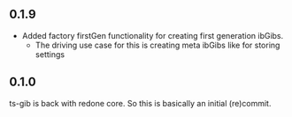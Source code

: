## 0.1.9

* Added factory firstGen functionality for creating first generation ibGibs.
  * The driving use case for this is creating meta ibGibs like for storing settings

## 0.1.0

ts-gib is back with redone core. So this is basically an initial (re)commit.
